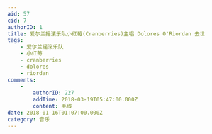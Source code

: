```yaml
---
aid: 57
cid: 7
authorID: 1
title: 爱尔兰摇滚乐队小红莓(Cranberries)主唱 Dolores O'Riordan 去世
tags:
    - 爱尔兰摇滚乐队
    - 小红莓
    - cranberries
    - dolores
    - riordan
comments:
    -
        authorID: 227
        addTime: 2018-03-19T05:47:00.000Z
        content: 毛线
date: 2018-01-16T01:07:00.000Z
category: 音乐
---
```



